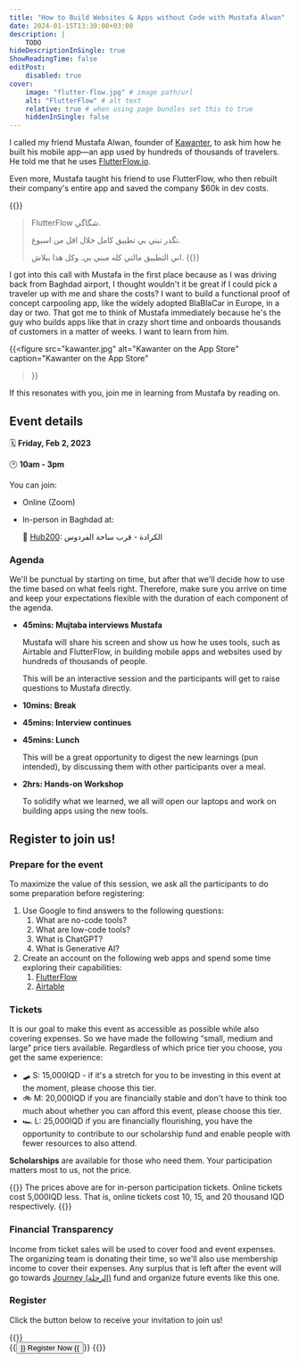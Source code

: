 ```yaml
---
title: "How to Build Websites & Apps without Code with Mustafa Alwan"
date: 2024-01-15T13:30:00+03:00
description: |
    TODO
hideDescriptionInSingle: true
ShowReadingTime: false
editPost:
    disabled: true
cover:
    image: "flutter-flow.jpg" # image path/url
    alt: "FlutterFlow" # alt text
    relative: true # when using page bundles set this to true
    hiddenInSingle: false
---
```

I called my friend Mustafa Alwan, founder of [Kawanter](https://kawenter.com), to ask
him how he built his mobile app—an app used by hundreds of thousands of travelers. He
told me that he uses [FlutterFlow.io](https://flutterflow.io).

Even more, Mustafa taught his friend to use FlutterFlow, who then rebuilt their
company's entire app and saved the company $60k in dev costs.

{{<container rtl=true >}}
> FlutterFlow شگاگي.
>
> تگدر تبني بي تطبيق كامل خلال اقل من اسبوع.
>
> اني التطبيق مالتي كله مبني بي. وكل هذا ببلاش.
{{</container>}}

I got into this call with Mustafa in the first place because as I was driving back
from Baghdad airport, I thought wouldn't it be great if I could pick a traveler up
with me and share the costs? I want to build a functional proof of concept carpooling
app, like the widely adopted BlaBlaCar in Europe, in a day or two. That got me to
think of Mustafa immediately because he's the guy who builds apps like that in crazy
short time and onboards thousands of customers in a matter of weeks. I want to learn
from him.

{{<figure
  src="kawanter.jpg"
  alt="Kawanter on the App Store"
  caption="Kawanter on the App Store"
>}}

If this resonates with you, join me in learning from Mustafa by reading on.

## Event details

🗓️ **Friday, Feb 2, 2023**

🕑 **10am - 3pm**

You can join:

* Online (Zoom)
* In-person in Baghdad at:

  📍 [Hub200](https://maps.app.goo.gl/bMEjh8GeigGtyWwj8): الكرادة - قرب ساحة الفردوس

### Agenda

We'll be punctual by starting on time, but after that we'll decide how to use the
time based on what feels right. Therefore, make sure you arrive on time and keep your
expectations flexible with the duration of each component of the agenda.

- **45mins: Mujtaba interviews Mustafa**

  Mustafa will share his screen and show us how he uses tools, such as Airtable and
  FlutterFlow, in building mobile apps and websites used by hundreds of thousands of
  people.

  This will be an interactive session and the participants will get to raise questions to Mustafa directly.
- **10mins: Break**
- **45mins: Interview continues**
- **45mins: Lunch**

  This will be a great opportunity to digest the new learnings (pun intended), by discussing them with other participants over a meal.
- **2hrs: Hands-on Workshop**

  To solidify what we learned, we all will open our laptops and work on building apps using the new tools.

## Register to join us!

### Prepare for the event

To maximize the value of this session, we ask all the participants to do some
preparation before registering:

1. Use Google to find answers to the following questions:
    1. What are no-code tools?
    2. What are low-code tools?
    3. What is ChatGPT?
    4. What is Generative AI?
2. Create an account on the following web apps and spend some time exploring their capabilities:
    1. [FlutterFlow](https://flutterflow.io)
    2. [Airtable](https://airtable.com)

### Tickets

It is our goal to make this event as accessible as possible while also covering
expenses. So we have made the following “small, medium and large” price tiers
available. Regardless of which price tier you choose, you get the
same experience:

* 🛹 S: 15,000IQD - if it's a stretch for you to be investing in this event at the
  moment, please choose this tier.
* 🚲 M: 20,000IQD if you are financially stable and don't have to think too much
  about whether you can afford this event, please choose this tier.
* 🏎️ L: 25,000IQD if you are financially flourishing, you have the opportunity to
  contribute to our scholarship fund and enable people with fewer resources to also
  attend.

**Scholarships** are available for those who need them. Your participation matters
most to us, not the price.

{{<callout>}}
The prices above are for in-person participation tickets. Online tickets cost
5,000IQD less. That is, online tickets cost 10, 15, and 20 thousand IQD respectively.
{{</callout>}}

### Financial Transparency

Income from ticket sales will be used to cover food and event expenses. The
organizing team is donating their time, so we'll also use membership income to cover
their expenses. Any surplus that is left after the event will go towards
[Journey (الرحلة)](https://www.instagram.com/journey.iq/)
fund and organize future events like this one.

### Register

Click the button below to receive your invitation to join us!

{{<container align="center">}}
<br>
{{<button href="https://airtable.com/app48a2cdHLvkg3Dv/pagdj0xItWeuYHr6U/form" size="large">}}
Register Now
{{</button>}}
{{</container>}}
